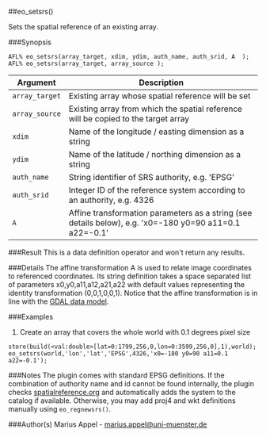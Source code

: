 ##eo_setsrs()

Sets the spatial reference of an existing array.

###Synopsis
```
AFL% eo_setsrs(array_target, xdim, ydim, auth_name, auth_srid, A  );
AFL% eo_setsrs(array_target, array_source );
```

Argument        | Description 
--------        | ------------
`array_target`  | Existing array whose spatial reference will be set
`array_source`  | Existing array from which the spatial reference will be copied to the target array
`xdim`          | Name of the longitude / easting dimension as a string
`ydim`          | Name of the latitude / northing dimension as a string
`auth_name`     | String identifier of SRS authority, e.g. 'EPSG'
`auth_srid`     | Integer ID of the reference system according to an authority, e.g. 4326
`A`             | Affine transformation parameters as a string (see details below), e.g. 'x0=-180 y0=90 a11=0.1 a22=-0.1'

###Result
This is a data definition operator and won't return any results.

###Details
The affine transformation A is used to relate image coordinates to referenced coordinates. Its string definition takes a space separated list of parameters x0,y0,a11,a12,a21,a22 
with default values representing the identity transformation (0,0,1,0,0,1). Notice that the affine transformation is in line with the [GDAL data model](http://www.gdal.org/gdal_datamodel.html).



###Examples
1. Create an array that covers the whole world with 0.1 degrees pixel size
```
store(build(<val:double>[lat=0:1799,256,0,lon=0:3599,256,0],1),world);  
eo_setsrs(world,'lon','lat','EPSG',4326,'x0=-180 y0=90 a11=0.1 a22=-0.1');
```


###Notes
The plugin comes with standard EPSG definitions. If the combination of authority name and id cannot be found internally, the plugin checks [spatialreference.org](http://spatialreference.org) and automatically adds the system to the catalog if available.
Otherwise, you may add proj4 and wkt definitions manually using `eo_regnewsrs()`.

###Author(s)
Marius Appel - <marius.appel@uni-muenster.de>
